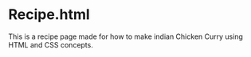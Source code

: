 # Recipe.html
This is a recipe page made for how to make indian Chicken Curry using HTML and CSS concepts.
